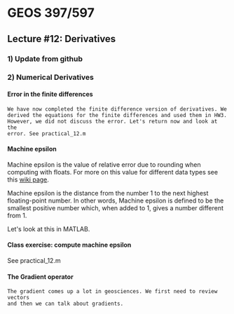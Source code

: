 # GEOS 397/597

## Lecture #12: Derivatives

### 1) Update from github

### 2) Numerical Derivatives

#### Error in the finite differences

	We have now completed the finite difference version of derivatives. We
	derived the equations for the finite differences and used them in HW3.
	However, we did not discuss the error. Let's return now and look at the
	error. See practical_12.m

#### Machine epsilon

Machine epsilon is the value of relative error due to rounding when computing with floats. For more on this value for different data types see this [wiki page](https://en.wikipedia.org/wiki/Machine_epsilon).

Machine epsilon is the distance from the number 1 to the next highest floating-point number. In other words, Machine epsilon is defined to be the smallest positive number which, when added to 1, gives a number different from 1.

Let's look at this in MATLAB. 

#### Class exercise: compute machine epsilon 

See practical_12.m

#### The Gradient operator

	The gradient comes up a lot in geosciences. We first need to review vectors
	and then we can talk about gradients. 



